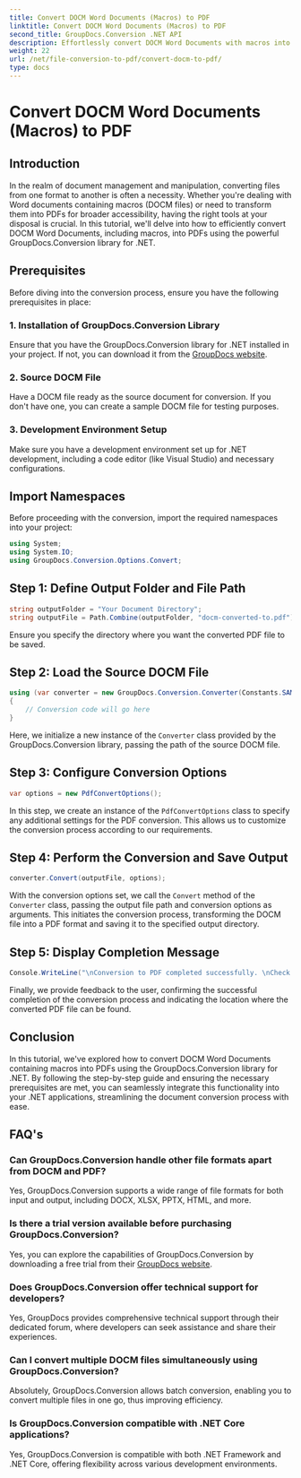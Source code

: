 ```yaml
---
title: Convert DOCM Word Documents (Macros) to PDF
linktitle: Convert DOCM Word Documents (Macros) to PDF
second_title: GroupDocs.Conversion .NET API
description: Effortlessly convert DOCM Word Documents with macros into PDFs using GroupDocs.Conversion for .NET. Streamline your document management process.
weight: 22
url: /net/file-conversion-to-pdf/convert-docm-to-pdf/
type: docs
---
```

# Convert DOCM Word Documents (Macros) to PDF

## Introduction
In the realm of document management and manipulation, converting files from one format to another is often a necessity. Whether you're dealing with Word documents containing macros (DOCM files) or need to transform them into PDFs for broader accessibility, having the right tools at your disposal is crucial. In this tutorial, we'll delve into how to efficiently convert DOCM Word Documents, including macros, into PDFs using the powerful GroupDocs.Conversion library for .NET.
## Prerequisites
Before diving into the conversion process, ensure you have the following prerequisites in place:
### 1. Installation of GroupDocs.Conversion Library
Ensure that you have the GroupDocs.Conversion library for .NET installed in your project. If not, you can download it from the [GroupDocs website](https://releases.groupdocs.com/conversion/net/).
### 2. Source DOCM File
Have a DOCM file ready as the source document for conversion. If you don't have one, you can create a sample DOCM file for testing purposes.
### 3. Development Environment Setup
Make sure you have a development environment set up for .NET development, including a code editor (like Visual Studio) and necessary configurations.

## Import Namespaces
Before proceeding with the conversion, import the required namespaces into your project:
```csharp
using System;
using System.IO;
using GroupDocs.Conversion.Options.Convert;
```
## Step 1: Define Output Folder and File Path
```csharp
string outputFolder = "Your Document Directory";
string outputFile = Path.Combine(outputFolder, "docm-converted-to.pdf");
```
Ensure you specify the directory where you want the converted PDF file to be saved.
## Step 2: Load the Source DOCM File
```csharp
using (var converter = new GroupDocs.Conversion.Converter(Constants.SAMPLE_DOCM))
{
    // Conversion code will go here
}
```
Here, we initialize a new instance of the `Converter` class provided by the GroupDocs.Conversion library, passing the path of the source DOCM file.
## Step 3: Configure Conversion Options
```csharp
var options = new PdfConvertOptions();
```
In this step, we create an instance of the `PdfConvertOptions` class to specify any additional settings for the PDF conversion. This allows us to customize the conversion process according to our requirements.
## Step 4: Perform the Conversion and Save Output
```csharp
converter.Convert(outputFile, options);
```
With the conversion options set, we call the `Convert` method of the `Converter` class, passing the output file path and conversion options as arguments. This initiates the conversion process, transforming the DOCM file into a PDF format and saving it to the specified output directory.
## Step 5: Display Completion Message
```csharp
Console.WriteLine("\nConversion to PDF completed successfully. \nCheck output in {0}", outputFolder);
```
Finally, we provide feedback to the user, confirming the successful completion of the conversion process and indicating the location where the converted PDF file can be found.

## Conclusion
In this tutorial, we've explored how to convert DOCM Word Documents containing macros into PDFs using the GroupDocs.Conversion library for .NET. By following the step-by-step guide and ensuring the necessary prerequisites are met, you can seamlessly integrate this functionality into your .NET applications, streamlining the document conversion process with ease.
## FAQ's
### Can GroupDocs.Conversion handle other file formats apart from DOCM and PDF?
Yes, GroupDocs.Conversion supports a wide range of file formats for both input and output, including DOCX, XLSX, PPTX, HTML, and more.
### Is there a trial version available before purchasing GroupDocs.Conversion?
Yes, you can explore the capabilities of GroupDocs.Conversion by downloading a free trial from their [GroupDocs website](https://releases.groupdocs.com/).
### Does GroupDocs.Conversion offer technical support for developers?
Yes, GroupDocs provides comprehensive technical support through their dedicated forum, where developers can seek assistance and share their experiences.
### Can I convert multiple DOCM files simultaneously using GroupDocs.Conversion?
Absolutely, GroupDocs.Conversion allows batch conversion, enabling you to convert multiple files in one go, thus improving efficiency.
### Is GroupDocs.Conversion compatible with .NET Core applications?
Yes, GroupDocs.Conversion is compatible with both .NET Framework and .NET Core, offering flexibility across various development environments.
